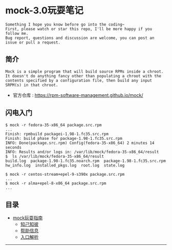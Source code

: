 # mock-3.0玩耍笔记

```
Something I hope you know before go into the coding~
First, please watch or star this repo, I'll be more happy if you follow me.
Bug report, questions and discussion are welcome, you can post an issue or pull a request.
```

## 简介

```
Mock is a simple program that will build source RPMs inside a chroot. It doesn't do anything fancy other than populating a chroot with the contents specified by a configuration file, then build any input SRPM(s) in that chroot.
```

* 官方仓库 : <https://rpm-software-management.github.io/mock/>

## 闪电入门

```
$ mock -r fedora-35-x86_64 package.src.rpm
...
Finish: rpmbuild packagei-1.98-1.fc35.src.rpm
Finish: build phase for package-1.98-1.fc35.src.rpm
INFO: Done(package.src.rpm) Config(fedora-35-x86_64) 2 minutes 14 seconds
INFO: Results and/or logs in: /var/lib/mock/fedora-35-x86_64/result
$  ls /var/lib/mock/fedora-35-x86_64/result
build.log  package-1.98-1.fc35.noarch.rpm  package-1.98-1.fc35.src.rpm  hw_info.log  installed_pkgs.log  root.log  state.log

$ mock -r centos-stream+epel-9-s390x package.src.rpm
...
$ mock -r alma+epel-8-x86_64 package.src.rpm
...
```

## 目录

* [mock玩耍指南](docs/mock玩耍指南.md)
    * [知己知彼](docs/mock玩耍指南/知己知彼.md)
    * [帮助信息](docs/mock玩耍指南/帮助信息.md)
    * [入口解析](docs/mock玩耍指南/入口解析.md)






















---

